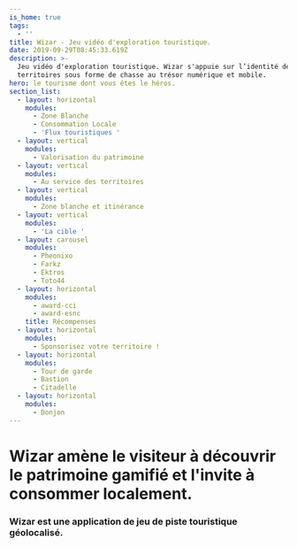 ```yaml
---
is_home: true
tags:
  - ''
title: Wizar - Jeu vidéo d'exploration touristique.
date: 2019-09-29T08:45:33.619Z
description: >-
  Jeu vidéo d'exploration touristique. Wizar s'appuie sur l’identité des
  territoires sous forme de chasse au trésor numérique et mobile.
hero: le tourisme dont vous êtes le héros.
section_list:
  - layout: horizontal
    modules:
      - Zone Blanche
      - Consommation Locale
      - 'Flux touristiques '
  - layout: vertical
    modules:
      - Valorisation du patrimoine
  - layout: vertical
    modules:
      - Au service des territoires
  - layout: vertical
    modules:
      - Zone blanche et itinérance
  - layout: vertical
    modules:
      - 'La cible '
  - layout: carousel
    modules:
      - Pheonixo
      - Farkz
      - Ektros
      - Toto44
  - layout: horizontal
    modules:
      - award-cci
      - award-esnc
    title: Récompenses
  - layout: horizontal
    modules:
      - Sponsorisez votre territoire !
  - layout: horizontal
    modules:
      - Tour de garde
      - Bastion
      - Citadelle
  - layout: horizontal
    modules:
      - Donjon
---
```

# Wizar amène le visiteur à découvrir le patrimoine gamifié et l'invite à consommer localement. 

### Wizar est une application de jeu de piste touristique géolocalisé. 
